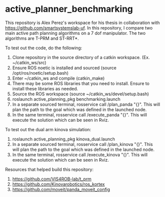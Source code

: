 # active_planner_benchmarking

This repository is Alex Perez's workspace for his thesis in collaboration with https://github.com/smartsystemslab-uf.
In this repository, I compare two main active path planning algorithms on a 7 dof manipulator.
The two algorithms are T-PRM and ST-RRT*.

To test out the code, do the following:
1. Clone repository in the source directory of a catkin workspace. (Ex. ~/catkin_ws/src)
2. Ensure ROS noetic is installed and sourced (source /opt/ros/noetic/setup.bash)
3. Enter ~/catkin_ws and compile (catkin_make)
4. There may be some ROS libraries that you need to install. Ensure to install these libraries as needed.
5. Source the ROS workspace (source ~/catkin_ws/devel/setup.bash)
6. roslaunch active_planning_pkg benchmarking.launch
7. In a separate sourced terminal, rosservice call /plan_panda "{}". This will plan the path to the goal which was defined in the launched node.
8. In the same terminal, rosservice call /execute_panda "{}". This will execute the solution which can be seen in Rviz.

To test out the dual arm kinova simulation:
1. roslaunch active_planning_pkg kinova_dual.launch
2. In a separate sourced terminal, rosservice call /plan_kinova "{}". This will plan the path to the goal which was defined in the launched node.
3. In the same terminal, rosservice call /execute_kinova "{}". This will execute the solution which can be seen in Rviz.

Resources that helped build this repository:
1. https://github.com/VIS4ROB-lab/t_prm
2. https://github.com/Kinovarobotics/ros_kortex
3. https://github.com/moveit/panda_moveit_config

